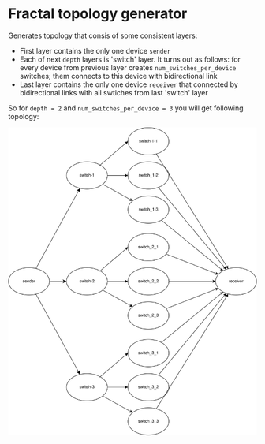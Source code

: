 # Fractal topology generator

Generates topology that consis of some consistent layers:
- First layer contains the only one device `sender`
- Each of next `depth` layers is 'switch' layer. It turns out as follows: for every device from previous layer creates `num_switches_per_device` switches; them connects to this device with bidirectional link
- Last layer contains the only one device `receiver` that connected by bidirectional links with all swtiches from last 'switch' layer   

So for `depth = 2` and `num_switches_per_device = 3` you will get following topology:

![](fractal_2_3.svg)